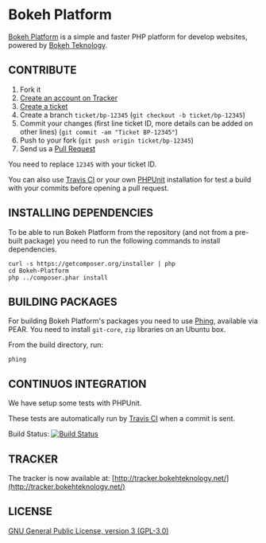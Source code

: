Bokeh Platform
==============

[Bokeh Platform](http://www.bokehteknology.net/index.php/projects/bokeh_platform) is a simple and faster PHP platform for develop websites, powered by [Bokeh Teknology](http://www.bokehteknology.net/).


CONTRIBUTE
----------

1. Fork it
2. [Create an account on Tracker](http://tracker.bokehteknology.net/)
2. [Create a ticket](http://tracker.bokehteknology.net/bokehplatform/issues/new)
3. Create a branch `ticket/bp-12345` (`git checkout -b ticket/bp-12345`)
4. Commit your changes (first line ticket ID, more details can be added on other lines) (`git commit -am "Ticket BP-12345"`)
5. Push to your fork (`git push origin ticket/bp-12345`)
6. Send us a [Pull Request](https://github.com/bokehteknology/Bokeh-Platform/pulls)

You need to replace `12345` with your ticket ID.

You can also use [Travis CI](http://travis-ci.org/) or your own [PHPUnit](http://www.phpunit.de/manual/current/en/index.html) installation for test a build with your commits before opening a pull request.


INSTALLING DEPENDENCIES
-----------------------

To be able to run Bokeh Platform from the repository (and not from a pre-built package) you need to run the following commands to install dependencies.

	curl -s https://getcomposer.org/installer | php
	cd Bokeh-Platform
	php ../composer.phar install


BUILDING PACKAGES
-----------------

For building Bokeh Platform's packages you need to use [Phing](http://www.phing.info/trac/), available via PEAR. You need to install `git-core`, `zip` libraries on an Ubuntu box.

From the build directory, run:

	phing


CONTINUOS INTEGRATION
---------------------

We have setup some tests with PHPUnit.

These tests are automatically run by [Travis CI](http://travis-ci.org/) when a commit is sent.

Build Status: [![Build Status](https://secure.travis-ci.org/bokehteknology/Bokeh-Platform.png?branch=master)](http://travis-ci.org/bokehteknology/Bokeh-Platform)


TRACKER
-------

The tracker is now available at: [http://tracker.bokehteknology.net/](http://tracker.bokehteknology.net/)


LICENSE
-------

[GNU General Public License, version 3 (GPL-3.0)](http://opensource.org/licenses/GPL-3.0)